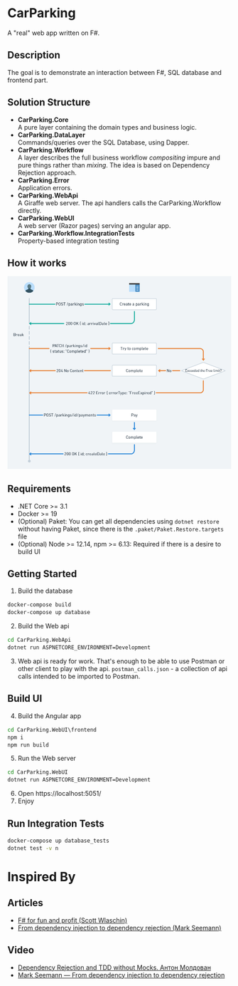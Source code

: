 # CarParking
A "real" web app written on F#.

## Description
The goal is to demonstrate an interaction between F#, SQL database and frontend part.

## Solution Structure
<ul>
<li><b>CarParking.Core</b></li>
A pure layer containing the domain types and business logic.
<li><b>CarParking.DataLayer</b></li>
Commands/queries over the SQL Database, using Dapper.
<li><b>CarParking.Workflow</b></li>
A layer describes the full business workflow <i>compositing</i> impure and pure things rather than <i>mixing</i>. The idea is based on Dependency Rejection approach.
<li><b>CarParking.Error</b></li>
Application errors.
<li><b>CarParking.WebApi</b></li>
A Giraffe web server. The api handlers calls the CarParking.Workflow directly.
<li><b>CarParking.WebUI</b></li>
A web server (Razor pages) serving an angular app.
<li><b>CarParking.Workflow.IntegrationTests</b></li>
Property-based integration testing
</ul>

## How it works
![workflow](docs/workflow.png "Workflow")

## Requirements
- .NET Core >= 3.1
- Docker >= 19
- (Optional) Paket: You can get all dependencies using `dotnet restore` without having Paket, since there is the `.paket/Paket.Restore.targets` file
- (Optional) Node >= 12.14, npm >= 6.13: Required if there is a desire to build UI

## Getting Started
1. Build the database
```cmd
docker-compose build
docker-compose up database
```
2. Build the Web api
```cmd
cd CarParking.WebApi
dotnet run ASPNETCORE_ENVIRONMENT=Development
```
3. Web api is ready for work. That's enough to be able to use Postman or other client to play with the api. `postman_calls.json` - a collection of api calls intended to be imported to Postman.

## Build UI
4. Build the Angular app
```cmd
cd CarParking.WebUI\frontend
npm i
npm run build
```
5. Run the Web server
```cmd
cd CarParking.WebUI
dotnet run ASPNETCORE_ENVIRONMENT=Development
```
6. Open https://localhost:5051/
7. Enjoy

## Run Integration Tests
```cmd
docker-compose up database_tests
dotnet test -v n
```

# Inspired By
## Articles
<ul>
<li>
<a href="https://fsharpforfunandprofit.com/">F# for fun and profit (Scott Wlaschin)</a></li>
<li>
<a href="https://blog.ploeh.dk/2017/01/27/from-dependency-injection-to-dependency-rejection/">From dependency injection to dependency rejection (Mark Seemann)</a></li>
</ul>

## Video
<ul>
<li>
<a href="https://www.youtube.com/watch?v=9zpG_hJsrL8">Dependency Rejection and TDD without Mocks. Антон Молдован</a></li>
<li>
<a href="https://www.youtube.com/watch?v=xG5qP5AWQws">Mark Seemann — From dependency injection to dependency rejection</a></li>
</ul>


